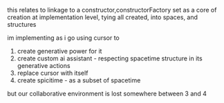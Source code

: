 this relates to linkage to a constructor,constructorFactory set as a core of creation
at implementation level, tying all created, into spaces, and structures

im implementing as i go
using cursor to
1. create generative power for it
2. create custom ai assistant - respecting spacetime structure in its generative actions
3. replace cursor with itself
4. create spicitime - as a subset of spacetime

but our collaborative environment is lost somewhere between 3 and 4